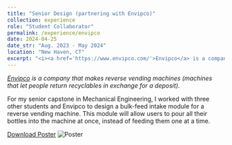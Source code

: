 ```yaml
---
title: "Senior Design (partnering with Envipco)"
collection: experience
role: "Student Collaborator"
permalink: /experience/envipco
date: 2024-04-25
date_str: "Aug. 2023 - May 2024"
location: "New Haven, CT"
excerpt: "<i><a href='https://www.envipco.com/'>Envipco</a> is a company that makes reverse vending machines (machines that let people return recyclables in exchange for a deposit).</i><br><br>For my senior capstone in Mechanical Engineering, I worked with three other students and Envipco to design a bulk-feed intake module for a reverse vending machine. This module will allow users to pour all their bottles into the machine at once, instead of feeding them one at a time."
---
```


<i><a href='https://www.envipco.com/'>Envipco</a> is a company that makes reverse vending machines (machines that let people return recyclables in exchange for a deposit).</i>

For my senior capstone in Mechanical Engineering, I worked with three other students and Envipco to design a bulk-feed intake module for a reverse vending machine. This module will allow users to pour all their bottles into the machine at once, instead of feeding them one at a time.

<a href='https://henry-berger.github.io/files/envipco_poster.pdf'>Download Poster</a>
<img src="../images/Envipco Poster Final-1.png" alt="Poster">